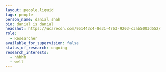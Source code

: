 ```yaml
---
layout: people.liquid
tags: people
person_name: danial shah
bio: danial is danial
headshot: https://ucarecdn.com/951443c4-8e31-4763-9203-c3ab5003d552/
role:
  - Researcher
available_for_supervision: false
status_of_research: ongoing
research_interests:
  - hhhhh
  - well
---
```

